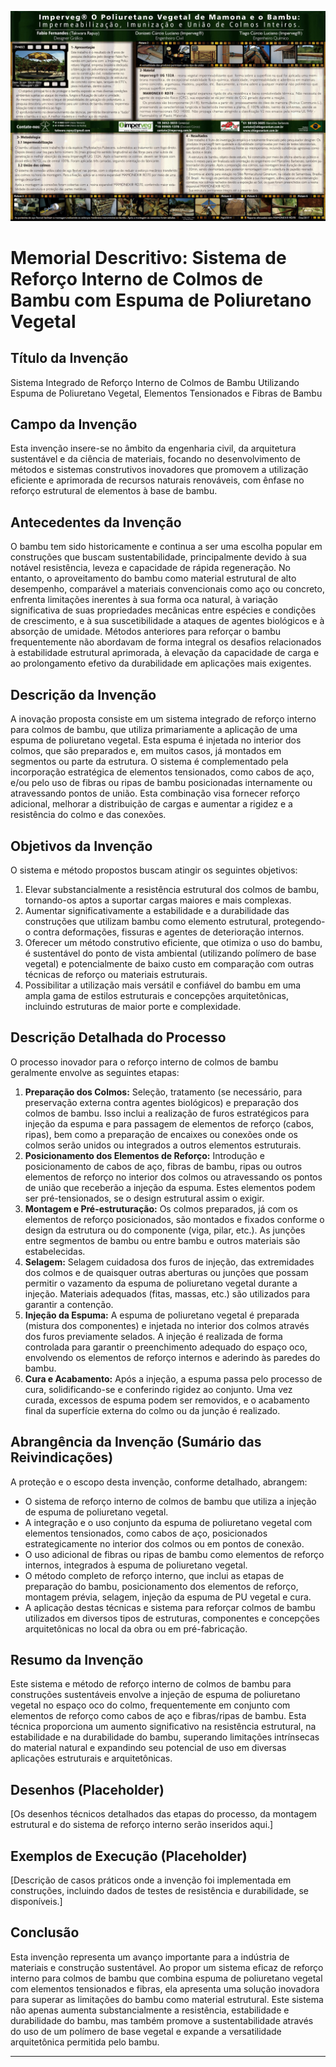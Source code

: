 ![Set-19_Relatório_MPTDF](../assets/images/Pesquisa_img/CONGRESSO%20MUNDIAL%20DE%20BAMBU.jpg)

# Memorial Descritivo: Sistema de Reforço Interno de Colmos de Bambu com Espuma de Poliuretano Vegetal

## Título da Invenção

Sistema Integrado de Reforço Interno de Colmos de Bambu Utilizando Espuma de Poliuretano Vegetal, Elementos Tensionados e Fibras de Bambu

## Campo da Invenção

Esta invenção insere-se no âmbito da engenharia civil, da arquitetura sustentável e da ciência de materiais, focando no desenvolvimento de métodos e sistemas construtivos inovadores que promovem a utilização eficiente e aprimorada de recursos naturais renováveis, com ênfase no reforço estrutural de elementos à base de bambu.

## Antecedentes da Invenção

O bambu tem sido historicamente e continua a ser uma escolha popular em construções que buscam sustentabilidade, principalmente devido à sua notável resistência, leveza e capacidade de rápida regeneração. No entanto, o aproveitamento do bambu como material estrutural de alto desempenho, comparável a materiais convencionais como aço ou concreto, enfrenta limitações inerentes à sua forma oca natural, à variação significativa de suas propriedades mecânicas entre espécies e condições de crescimento, e à sua suscetibilidade a ataques de agentes biológicos e à absorção de umidade. Métodos anteriores para reforçar o bambu frequentemente não abordavam de forma integral os desafios relacionados à estabilidade estrutural aprimorada, à elevação da capacidade de carga e ao prolongamento efetivo da durabilidade em aplicações mais exigentes.

## Descrição da Invenção

A inovação proposta consiste em um sistema integrado de reforço interno para colmos de bambu, que utiliza primariamente a aplicação de uma espuma de poliuretano vegetal. Esta espuma é injetada no interior dos colmos, que são preparados e, em muitos casos, já montados em segmentos ou parte da estrutura. O sistema é complementado pela incorporação estratégica de elementos tensionados, como cabos de aço, e/ou pelo uso de fibras ou ripas de bambu posicionadas internamente ou atravessando pontos de união. Esta combinação visa fornecer reforço adicional, melhorar a distribuição de cargas e aumentar a rigidez e a resistência do colmo e das conexões.


## Objetivos da Invenção

O sistema e método propostos buscam atingir os seguintes objetivos:

1.  Elevar substancialmente a resistência estrutural dos colmos de bambu, tornando-os aptos a suportar cargas maiores e mais complexas.
2.  Aumentar significativamente a estabilidade e a durabilidade das construções que utilizam bambu como elemento estrutural, protegendo-o contra deformações, fissuras e agentes de deterioração internos.
3.  Oferecer um método construtivo eficiente, que otimiza o uso do bambu, é sustentável do ponto de vista ambiental (utilizando polímero de base vegetal) e potencialmente de baixo custo em comparação com outras técnicas de reforço ou materiais estruturais.
4.  Possibilitar a utilização mais versátil e confiável do bambu em uma ampla gama de estilos estruturais e concepções arquitetônicas, incluindo estruturas de maior porte e complexidade.

## Descrição Detalhada do Processo

O processo inovador para o reforço interno de colmos de bambu geralmente envolve as seguintes etapas:

1.  **Preparação dos Colmos:** Seleção, tratamento (se necessário, para preservação externa contra agentes biológicos) e preparação dos colmos de bambu. Isso inclui a realização de furos estratégicos para injeção da espuma e para passagem de elementos de reforço (cabos, ripas), bem como a preparação de encaixes ou conexões onde os colmos serão unidos ou integrados a outros elementos estruturais.
2.  **Posicionamento dos Elementos de Reforço:** Introdução e posicionamento de cabos de aço, fibras de bambu, ripas ou outros elementos de reforço no interior dos colmos ou atravessando os pontos de união que receberão a injeção da espuma. Estes elementos podem ser pré-tensionados, se o design estrutural assim o exigir.
3.  **Montagem e Pré-estruturação:** Os colmos preparados, já com os elementos de reforço posicionados, são montados e fixados conforme o design da estrutura ou do componente (viga, pilar, etc.). As junções entre segmentos de bambu ou entre bambu e outros materiais são estabelecidas.
4.  **Selagem:** Selagem cuidadosa dos furos de injeção, das extremidades dos colmos e de quaisquer outras aberturas ou junções que possam permitir o vazamento da espuma de poliuretano vegetal durante a injeção. Materiais adequados (fitas, massas, etc.) são utilizados para garantir a contenção.
5.  **Injeção da Espuma:** A espuma de poliuretano vegetal é preparada (mistura dos componentes) e injetada no interior dos colmos através dos furos previamente selados. A injeção é realizada de forma controlada para garantir o preenchimento adequado do espaço oco, envolvendo os elementos de reforço internos e aderindo às paredes do bambu.
6.  **Cura e Acabamento:** Após a injeção, a espuma passa pelo processo de cura, solidificando-se e conferindo rigidez ao conjunto. Uma vez curada, excessos de espuma podem ser removidos, e o acabamento final da superfície externa do colmo ou da junção é realizado.

## Abrangência da Invenção (Sumário das Reivindicações)

A proteção e o escopo desta invenção, conforme detalhado, abrangem:

*   O sistema de reforço interno de colmos de bambu que utiliza a injeção de espuma de poliuretano vegetal.
*   A integração e o uso conjunto da espuma de poliuretano vegetal com elementos tensionados, como cabos de aço, posicionados estrategicamente no interior dos colmos ou em pontos de conexão.
*   O uso adicional de fibras ou ripas de bambu como elementos de reforço internos, integrados à espuma de poliuretano vegetal.
*   O método completo de reforço interno, que inclui as etapas de preparação do bambu, posicionamento dos elementos de reforço, montagem prévia, selagem, injeção da espuma de PU vegetal e cura.
*   A aplicação destas técnicas e sistema para reforçar colmos de bambu utilizados em diversos tipos de estruturas, componentes e concepções arquitetônicas no local da obra ou em pré-fabricação.

## Resumo da Invenção

Este sistema e método de reforço interno de colmos de bambu para construções sustentáveis envolve a injeção de espuma de poliuretano vegetal no espaço oco do colmo, frequentemente em conjunto com elementos de reforço como cabos de aço e fibras/ripas de bambu. Esta técnica proporciona um aumento significativo na resistência estrutural, na estabilidade e na durabilidade do bambu, superando limitações intrínsecas do material natural e expandindo seu potencial de uso em diversas aplicações estruturais e arquitetônicas.

## Desenhos (Placeholder)

[Os desenhos técnicos detalhados das etapas do processo, da montagem estrutural e do sistema de reforço interno serão inseridos aqui.]

## Exemplos de Execução (Placeholder)

[Descrição de casos práticos onde a invenção foi implementada em construções, incluindo dados de testes de resistência e durabilidade, se disponíveis.]

## Conclusão

Esta invenção representa um avanço importante para a indústria de materiais e construção sustentável. Ao propor um sistema eficaz de reforço interno para colmos de bambu que combina espuma de poliuretano vegetal com elementos tensionados e fibras, ela apresenta uma solução inovadora para superar as limitações do bambu como material estrutural. Este sistema não apenas aumenta substancialmente a resistência, estabilidade e durabilidade do bambu, mas também promove a sustentabilidade através do uso de um polímero de base vegetal e expande a versatilidade arquitetônica permitida pelo bambu.

---